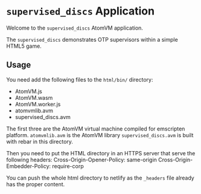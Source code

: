 <!---
  Copyright 2023 Paul Guyot <pguyot@kallisys.net>

  SPDX-License-Identifier: Apache-2.0 OR LGPL-2.1-or-later
-->

# `supervised_discs` Application

Welcome to the `supervised_discs` AtomVM application.

The `supervised_discs` demonstrates OTP supervisors within a simple HTML5 game.

## Usage

You need add the following files to the `html/bin/` directory:
- AtomVM.js
- AtomVM.wasm
- AtomVM.worker.js
- atomvmlib.avm
- supervised_discs.avm

The first three are the AtomVM virtual machine compiled for emscripten platform.
`atomvmlib.avm` is the AtomVM library
`supervised_discs.avm` is built with rebar in this directory.

Then you need to put the HTML directory in an HTTPS server that serve the
following headers:
  Cross-Origin-Opener-Policy: same-origin
  Cross-Origin-Embedder-Policy: require-corp

You can push the whole html directory to netlify as the `_headers` file already
has the proper content.
